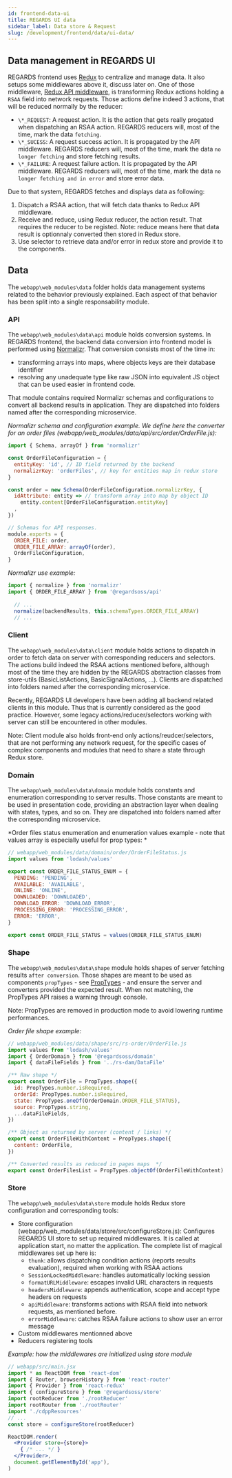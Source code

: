 ```yaml
---
id: frontend-data-ui
title: REGARDS UI data
sidebar_label: Data store & Request
slug: /development/frontend/data/ui-data/
---
```



## Data management in REGARDS UI

REGARDS frontend uses [Redux](http://redux.js.org/) to centralize and manage data. It also setups some middlewares above it, discuss later on. One of those middleware, [Redux API middleware](https://www.npmjs.com/package/redux-api-middleware), is transforming Redux actions holding a `RSAA` field into network requests. Those actions define indeed 3 actions, that will be reduced normally by the reducer:
* `\*_REQUEST`: A request action. It is the action that gets really progated when dispatching an RSAA action. REGARDS reducers will, most of the time, mark the data `fetching`.
* `\*_SUCESS`: A request success action. It is propagated by the API middleware. REGARDS reducers will, most of the time, mark the data `no longer fetching` and store fetching results.
* `\*_FAILURE`: A request failure action. It is propagated by the API middleware. REGARDS reducers will, most of the time, mark the data `no longer fetching and in error` and store error data.

Due to that system, REGARDS fetches and displays data as following:
1. Dispatch a RSAA action, that will fetch data thanks to Redux API middleware.
2. Receive and reduce, using Redux reducer, the action result. That requires the reducer to be registed. Note: reduce means here that data result is optionnaly converted then stored in Redux store.
3. Use selector to retrieve data and/or error in redux store and provide it to the components.

## Data

The `webapp\web_modules\data` folder holds data management systems related to the behavior previously explained. Each aspect of that behavior has been split into a single responsability module.

### API

The `webapp\web_modules\data\api` module holds conversion systems. In REGARDS frontend, the backend data conversion into frontend model is performed using [Normalizr](https://github.com/paularmstrong/normalizr). That conversion consists most of the time in:
* transforming arrays into maps, where objects keys are their database identifier
* resolving any unadequate type like raw JSON into equivalent JS object that can be used easier in frontend code.  

That module contains required Normalizr schemas and configurations to convert all backend results in application. They are dispatched into folders named after the corresponding microservice.


*Normalizr schema and configuration example. We define here the converter for an order files (webapp/web_modules/data/api/src/order/OrderFile.js):*
```js
import { Schema, arrayOf } from 'normalizr'

const OrderFileConfiguration = {
  entityKey: 'id', // ID field returned by the backend
  normalizrKey: 'orderFiles', // key for entities map in redux store
}

const order = new Schema(OrderFileConfiguration.normalizrKey, {
  idAttribute: entity => // transform array into map by object ID
    entity.content[OrderFileConfiguration.entityKey]
  ,
})

// Schemas for API responses.
module.exports = {
  ORDER_FILE: order,
  ORDER_FILE_ARRAY: arrayOf(order),
  OrderFileConfiguration,
}
```

*Normalizr use example:*
```js
import { normalize } from 'normalizr'
import { ORDER_FILE_ARRAY } from '@regardsoss/api'
  
  // ...
  normalize(backendResults, this.schemaTypes.ORDER_FILE_ARRAY)
  // ...
```

### Client 

The `webapp\web_modules\data\client` module holds actions to dispatch in order to fetch data on server with corresponding reducers and selectors. The actions build indeed the RSAA actions mentioned before, although most of the time they are hidden by the REGARDS abstraction classes from store-utils (BasicListActions, BasicSignalActions, ...). Clients are dispatched into folders named after the corresponding microservice.

<!-- TODO link to store utils -->
<!-- TODO Example for Action / reducer / selectors -->

Recently, REGARDS UI developers have been adding all backend related clients in this module. Thus that is currently considered as the good practice. However, some legacy actions/reducer/selectors working with server can still be encountered in other modules.

Note: Client module also holds front-end only actions/reudcer/selectors, that are not performing any network request, for the specific cases of complex components and modules that need to share a state through Redux store.

### Domain

The `webapp\web_modules\data\domain` module holds constants and enumeration corresponding to server results. Those constants are meant to be used in presentation code, providing an abstraction layer when dealing with states, types, and so on. They are dispatched into folders named after the corresponding microservice.

*Order files status enumeration and enumeration values example - note that values array is especially useful for prop types: *
```js
// webapp/web_modules/data/domain/order/OrderFileStatus.js
import values from 'lodash/values'

export const ORDER_FILE_STATUS_ENUM = {
  PENDING: 'PENDING',
  AVAILABLE: 'AVAILABLE',
  ONLINE: 'ONLINE',
  DOWNLOADED: 'DOWNLOADED',
  DOWNLOAD_ERROR: 'DOWNLOAD_ERROR',
  PROCESSING_ERROR: 'PROCESSING_ERROR',
  ERROR: 'ERROR',
}

export const ORDER_FILE_STATUS = values(ORDER_FILE_STATUS_ENUM)
```

### Shape

The `webapp\web_modules\data\shape` module holds shapes of server fetching results `after conversion`. Those shapes are meant to be used as components `propTypes` - see [PropTypes](https://github.com/facebook/prop-types) - and ensure the server and converters provided the expected result. When not matching, the PropTypes API raises a warning through console.

Note: PropTypes are removed in production mode to avoid lowering runtime performances.

*Order file shape example:* 
```js
// webapp/web_modules/data/shape/src/rs-order/OrderFile.js
import values from 'lodash/values'
import { OrderDomain } from '@regardsoss/domain'
import { dataFileFields } from '../rs-dam/DataFile'

/** Raw shape */
export const OrderFile = PropTypes.shape({
  id: PropTypes.number.isRequired,
  orderId: PropTypes.number.isRequired,
  state: PropTypes.oneOf(OrderDomain.ORDER_FILE_STATUS),
  source: PropTypes.string,
  ...dataFileFields,
})

/** Object as returned by server (content / links) */
export const OrderFileWithContent = PropTypes.shape({
  content: OrderFile,
})

/** Converted results as reduced in pages maps  */
export const OrderFilesList = PropTypes.objectOf(OrderFileWithContent)
```

### Store

The `webapp\web_modules\data\store` module holds Redux store configuration and corresponding tools:
* Store configuration (webapp/web_modules/data/store/src/configureStore.js): Configures REGARDS UI store to set up required middlewares. It is called at application start, no matter the application. The complete list of magical middlewares set up here is:
  * `thunk`: allows dispatching condition actions (reports results evaluation), required when working with RSAA actions
  * `SessionLockedMiddleware`: handles automatically locking session
  * `formatURLMiddleware`: escapes invalid URL characters in requests
  * `headersMiddleware`: appends authentication, scope and accept type headers on requests
  * `apiMiddleware`: transforms actions with RSAA field into network requests, as mentioned before.
  * `errorMiddleware`: catches RSAA failure actions to show user an error message
* Custom middlewares mentionned above
* Reducers registering tools

*Example: how the middlewares are initialized using store module*
```jsx
// webapp/src/main.jsx
import * as ReactDOM from 'react-dom'
import { Router, browserHistory } from 'react-router'
import { Provider } from 'react-redux'
import { configureStore } from '@regardsoss/store'
import rootReducer from './rootReducer'
import rootRouter from './rootRouter'
import './cdppResources'
// ...
const store = configureStore(rootReducer)

ReactDOM.render(
  <Provider store={store}>
    { /* ... */ }
  </Provider>,
  document.getElementById('app'),
)
```



